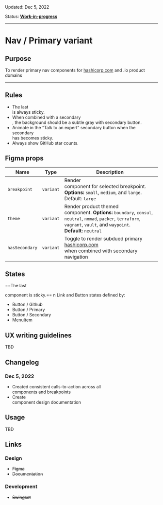 Updated: Dec 5, 2022

Status: **[Work-in-progress](https://hashicorp-wpl-documentation.vercel.app/guides/can-i-use#work-in-progress)**



---

# Nav / Primary variant

## Purpose

To render primary nav components for [hashicorp.com](https://www.hashicorp.com/) and .io product domains



---

## Rules

* The last <nav /> is always sticky.
* When combined with a secondary <nav />, the background should be a subtle gray with secondary button.
* Animate in the “Talk to an expert” secondary button when the secondary <nav /> has becomes sticky.
* Always show GitHub star counts.

## Figma props

| Name | Type | Description |
|----|----|----|
| `breakpoint` | `variant` | Render <nav /> component for selected breakpoint. **Options:** `small`, `medium`, and `large`. Default: `large` |
| `theme` | `variant` | Render product themed <nav /> component. **Options:** `boundary`, `consul`, `neutral`, `nomad`, `packer`, `terraform`, `vagrant`, `vault`, and `waypoint`. **Default:** `neutral` |
| `hasSecondary` | `variant` | Toggle to render subdued primary [hashicorp.com](https://www.hashicorp.com/) <nav> when combined with secondary navigation |

## States

==The last <nav /> component is sticky.== n Link and Button states defined by:

* Button / Github
* Button / Primary
* Button / Secondary
* MenuItem

## UX writing guidelines

TBD

## Changelog

### Dec 5, 2022

* Created consistent calls-to-action across all <nav /> components and breakpoints
* Create <nav /> component design documentation

## Usage

TBD

## Links

### Design

* ~~Figma~~
* ~~Documentation~~

### Development

* ~~Swingset~~


